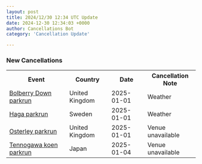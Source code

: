 ```yaml
---
layout: post
title: 2024/12/30 12:34 UTC Update
date: 2024-12-30 12:34:03 +0000
author: Cancellations Bot
category: 'Cancellation Update'

---
```


<h3>New Cancellations</h3>
<div class='hscrollable'>
<table style='width: 100%'>
    <tr>
        <th>Event</th>
        <th>Country</th>
        <th>Date</th>
        <th>Cancellation Note</th>
    </tr>
    <tr>
        <td><a href="https://www.parkrun.org.uk/bolberrydown">Bolberry Down parkrun</a></td>
        <td>United Kingdom</td>
        <td>2025-01-01</td>
        <td>Weather</td>
    </tr>
    <tr>
        <td><a href="https://www.parkrun.se/haga">Haga parkrun</a></td>
        <td>Sweden</td>
        <td>2025-01-01</td>
        <td>Weather</td>
    </tr>
    <tr>
        <td><a href="https://www.parkrun.org.uk/osterley">Osterley parkrun</a></td>
        <td>United Kingdom</td>
        <td>2025-01-01</td>
        <td>Venue unavailable</td>
    </tr>
    <tr>
        <td><a href="https://www.parkrun.jp/tennogawakoen">Tennogawa koen parkrun</a></td>
        <td>Japan</td>
        <td>2025-01-04</td>
        <td>Venue unavailable</td>
    </tr>
</table>
</div>
